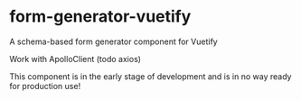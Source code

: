# form-generator-vuetify

A schema-based form generator component for Vuetify

Work with ApolloClient (todo axios)

This component is in the early stage of development and is in no way ready for production use!